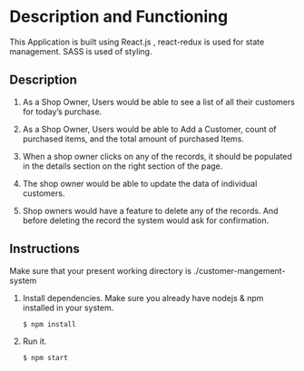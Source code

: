 # Description and Functioning

This Application is built using React.js ,
react-redux is used for state management. 
SASS is used of styling.

## Description

1. As a Shop Owner, Users would be able to see a list of all their  customers for today’s purchase.

2. As a Shop Owner, Users would be able to Add a Customer, count of purchased items, and the total amount of purchased Items.

3. When a shop owner clicks on any of the records, it should be populated in the details section on the right section of the page.

4. The shop owner would be able to update the data of individual customers.

5. Shop owners would have a feature to delete any of the records. And before deleting the record the system would ask for confirmation.

## Instructions

Make sure that your present working directory is ./customer-mangement-system

1. Install dependencies. Make sure you already have nodejs & npm installed in your system.

   ```
   $ npm install

   ```

2. Run it.

   ```
   $ npm start

   ```


